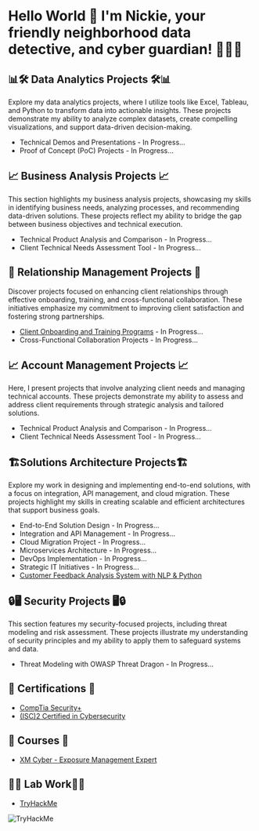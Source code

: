 ## <h1>Hello World 👋 I'm Nickie, your friendly neighborhood data detective, and cyber guardian! 🕵️‍♀️🔐 </h1>

<h2>📊🛠️ Data Analytics Projects 🛠️📊</h2>

Explore my data analytics projects, where I utilize tools like Excel, Tableau, and Python to transform data into actionable insights. These projects demonstrate my ability to analyze complex datasets, create compelling visualizations, and support data-driven decision-making.

- Technical Demos and Presentations - In Progress...
- Proof of Concept (PoC) Projects - In Progress...

<h2> 📈 Business Analysis Projects 📈 </h2>

This section highlights my business analysis projects, showcasing my skills in identifying business needs, analyzing processes, and recommending data-driven solutions. These projects reflect my ability to bridge the gap between business objectives and technical execution.

- Technical Product Analysis and Comparison - In Progress...
- Client Technical Needs Assessment Tool - In Progress...

<h2>💼 Relationship Management Projects 💼</h2>

Discover projects focused on enhancing client relationships through effective onboarding, training, and cross-functional collaboration. These initiatives emphasize my commitment to improving client satisfaction and fostering strong partnerships.

- [Client Onboarding and Training Programs](https://github.com/NickieNetDefense/Client_Onboarding_and_Training_Programs) - In Progress...
- Cross-Functional Collaboration Projects - In Progress...

<h2> 📈 Account Management Projects 📈 </h2>

Here, I present projects that involve analyzing client needs and managing technical accounts. These projects demonstrate my ability to assess and address client requirements through strategic analysis and tailored solutions.

- Technical Product Analysis and Comparison - In Progress...
- Client Technical Needs Assessment Tool - In Progress...

<h2>🏗️Solutions Architecture Projects🏗️</h2>

Explore my work in designing and implementing end-to-end solutions, with a focus on integration, API management, and cloud migration. These projects highlight my skills in creating scalable and efficient architectures that support business goals.

- End-to-End Solution Design - In Progress...
- Integration and API Management - In Progress...
- Cloud Migration Project - In Progress...
- Microservices Architecture - In Progress...
- DevOps Implementation - In Progress...
- Strategic IT Initiatives - In Progress...
- [Customer Feedback Analysis System with NLP & Python](https://github.com/NickieNetDefense/Customer_Feedback_Analysis_System)

<h2>🔒🖥️ Security Projects 🖥️🔒</h2>

This section features my security-focused projects, including threat modeling and risk assessment. These projects illustrate my understanding of security principles and my ability to apply them to safeguard systems and data.

- Threat Modeling with OWASP Threat Dragon - In Progress...

<h2>📜 Certifications 📜</h2>

- [CompTia Security+](https://www.credly.com/badges/9c161bf6-0202-407a-acd7-7548b3ece7ed/public_url)
- [(ISC)2 Certified in Cybersecurity](https://www.credly.com/badges/59b41494-6df7-495e-8731-5e7be77919d6/public_url)

<h2>🏫 Courses 🏫</h2>

- [XM Cyber - Exposure Management Expert](https://www.credly.com/badges/0ca150d2-b7f9-45e7-9157-5c84fb4e5fae/public_url)

<h2>🧪🥼 Lab Work🥼🧪</h2>

- [TryHackMe](https://tryhackme.com/p/ellis.perez.nick)

<img src="https://tryhackme-badges.s3.amazonaws.com/ellis.perez.nick.png" alt="TryHackMe">

<!--
**NickieNetDefense/NickieNetDefense** is a ✨ _special_ ✨ repository because its `README.md` (this file) appears on your GitHub profile.

Here are some ideas to get you started:

- 🔭 I’m currently working on ...
- 🌱 I’m currently learning ...
- 👯 I’m looking to collaborate on ...
- 🤔 I’m looking for help with ...
- 💬 Ask me about ...
- 📫 How to reach me: ...
- 😄 Pronouns: ...
- ⚡ Fun fact: ...
-->
